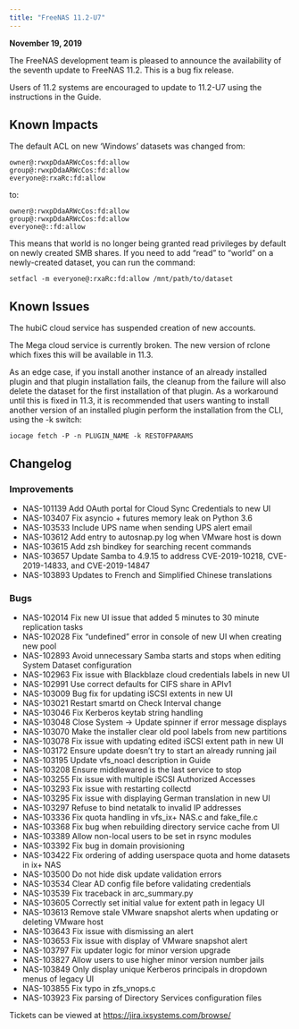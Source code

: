 ```yaml
---
title: "FreeNAS 11.2-U7"
---
```


**November 19, 2019**

The FreeNAS development team is pleased to announce the availability of the seventh update to FreeNAS 11.2. This is a bug fix release.

Users of 11.2 systems are encouraged to update to 11.2-U7 using the instructions in the Guide.

## Known Impacts

The default ACL on new ‘Windows’ datasets was changed from:
```
owner@:rwxpDdaARWcCos:fd:allow
group@:rwxpDdaARWcCos:fd:allow
everyone@:rxaRc:fd:allow
```

to:
```
owner@:rwxpDdaARWcCos:fd:allow
group@:rwxpDdaARWcCos:fd:allow
everyone@::fd:allow
```

This means that world is no longer being granted read privileges by default on newly created SMB shares. If you need to add “read” to “world” on a newly-created dataset, you can run the command:

`setfacl -m everyone@:rxaRc:fd:allow /mnt/path/to/dataset`

## Known Issues

The hubiC cloud service has suspended creation of new accounts.

The Mega cloud service is currently broken. The new version of rclone which fixes this will be available in 11.3.

As an edge case, if you install another instance of an already installed plugin and that plugin installation fails, the cleanup from the failure will also delete the dataset for the first installation of that plugin. As a workaround until this is fixed in 11.3, it is recommended that users wanting to install another version of an installed plugin perform the installation from the CLI, using the -k switch:

`iocage fetch -P -n PLUGIN_NAME -k RESTOFPARAMS`

## Changelog

### Improvements

+ NAS-101139 Add OAuth portal for Cloud Sync Credentials to new UI
+ NAS-103407 Fix asyncio + futures memory leak on Python 3.6
+ NAS-103533 Include UPS name when sending UPS alert email
+ NAS-103612 Add entry to autosnap.py log when VMware host is down
+ NAS-103615 Add zsh bindkey for searching recent commands
+ NAS-103657 Update Samba to 4.9.15 to address CVE-2019-10218, CVE-2019-14833, and CVE-2019-14847
+ NAS-103893 Updates to French and Simplified Chinese translations

### Bugs

+ NAS-102014 Fix new UI issue that added 5 minutes to 30 minute replication tasks
+ NAS-102028 Fix “undefined” error in console of new UI when creating new pool
+ NAS-102893 Avoid unnecessary Samba starts and stops when editing System Dataset configuration
+ NAS-102963 Fix issue with Blackblaze cloud credentials labels in new UI
+ NAS-102991 Use correct defaults for CIFS share in APIv1
+ NAS-103009 Bug fix for updating iSCSI extents in new UI
+ NAS-103021 Restart smartd on Check Interval change
+ NAS-103046 Fix Kerberos keytab string handling
+ NAS-103048 Close System -> Update spinner if error message displays
+ NAS-103070 Make the installer clear old pool labels from new partitions
+ NAS-103078 Fix issue with updating edited iSCSI extent path in new UI
+ NAS-103172 Ensure update doesn’t try to start an already running jail
+ NAS-103195 Update vfs_noacl description in Guide
+ NAS-103208 Ensure middlewared is the last service to stop
+ NAS-103255 Fix issue with multiple iSCSI Authorized Accesses
+ NAS-103293 Fix issue with restarting collectd
+ NAS-103295 Fix issue with displaying German translation in new UI
+ NAS-103297 Refuse to bind netatalk to invalid IP addresses
+ NAS-103336 Fix quota handling in vfs_ix+ NAS.c and fake_file.c
+ NAS-103368 Fix bug when rebuilding directory service cache from UI
+ NAS-103389 Allow non-local users to be set in rsync modules
+ NAS-103392 Fix bug in domain provisioning
+ NAS-103422 Fix ordering of adding userspace quota and home datasets in ix+ NAS
+ NAS-103500 Do not hide disk update validation errors
+ NAS-103534 Clear AD config file before validating credentials
+ NAS-103539 Fix traceback in arc_summary.py
+ NAS-103605 Correctly set initial value for extent path in legacy UI
+ NAS-103613 Remove stale VMware snapshot alerts when updating or deleting VMware host
+ NAS-103643 Fix issue with dismissing an alert
+ NAS-103653 Fix issue with display of VMware snapshot alert
+ NAS-103797 Fix updater logic for minor version upgrade
+ NAS-103827 Allow users to use higher minor version number jails
+ NAS-103849 Only display unique Kerberos principals in dropdown menus of legacy UI
+ NAS-103855 Fix typo in zfs_vnops.c
+ NAS-103923 Fix parsing of Directory Services configuration files

Tickets can be viewed at https://jira.ixsystems.com/browse/
